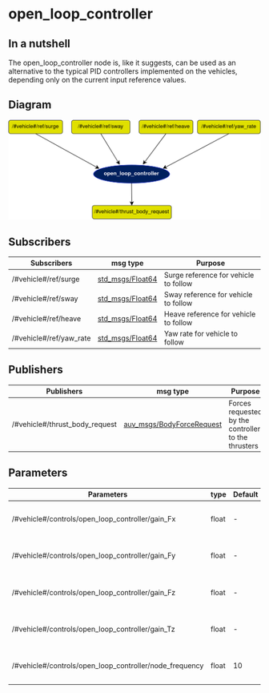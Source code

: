 # open_loop_controller

## In a nutshell
The open_loop_controller node is, like it suggests, can be used as an alternative to the typical PID controllers implemented on the vehicles, depending only on the current input reference values.

## Diagram
![open\_loop](img/open_loop.png)

## Subscribers
| Subscribers | msg type | Purpose |
| --- | --- | --- |
| /#vehicle#/ref/surge | [std_msgs/Float64](http://docs.ros.org/en/api/std_msgs/html/msg/Float64.html) | Surge reference for vehicle to follow |
| /#vehicle#/ref/sway | [std_msgs/Float64](http://docs.ros.org/en/api/std_msgs/html/msg/Float64.html) | Sway reference for vehicle to follow |
| /#vehicle#/ref/heave | [std_msgs/Float64](http://docs.ros.org/en/api/std_msgs/html/msg/Float64.html) | Heave reference for vehicle to follow |
| /#vehicle#/ref/yaw_rate | [std_msgs/Float64](http://docs.ros.org/en/api/std_msgs/html/msg/Float64.html) | Yaw rate for vehicle to follow |

## Publishers
| Publishers | msg type | Purpose |
| --- | --- | --- |
| /#vehicle#/thrust_body_request | [auv_msgs/BodyForceRequest](https://github.com/oceansystemslab/auv_msgs/blob/1faaddd7ee6e9c2c9869e3d8dcff92bb56c2fce4/msg/BodyForceRequest.msg) | Forces requested by the controller to the thrusters |

## Parameters
| Parameters | type | Default | Purpose |
| --- | --- | --- | --- |
| /#vehicle#/controls/open_loop_controller/gain_Fx | float | - | Gain for the force component in x |
| /#vehicle#/controls/open_loop_controller/gain_Fy | float | - | Gain for the force component in y |
| /#vehicle#/controls/open_loop_controller/gain_Fz | float | - | Gain for the force component in z |
| /#vehicle#/controls/open_loop_controller/gain_Tz | float | - | Gain for the torque component in z |
| /#vehicle#/controls/open_loop_controller/node_frequency | float | 10 | Working frequency of the node |